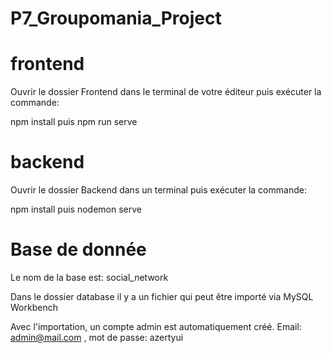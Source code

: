 # P7_Groupomania_Project

# frontend
Ouvrir le dossier Frontend dans le terminal de votre éditeur puis exécuter la commande:

npm install puis npm run serve

# backend

Ouvrir le dossier Backend dans un terminal puis exécuter la commande:

npm install puis nodemon serve

# Base de donnée

Le nom de la base est: social_network

Dans le dossier database il y a un fichier qui peut être importé via MySQL Workbench

Avec l'importation, un compte admin est automatiquement créé. Email: admin@mail.com , mot de passe: azertyui
